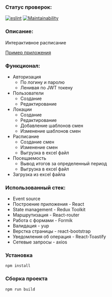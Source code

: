 ### Статус проверок:
[![eslint](https://github.com/Timurkazan99/schedule/actions/workflows/eslint.yml/badge.svg)](https://github.com/Timurkazan99/schedule/actions/workflows/eslint.yml)
[![Maintainability](https://api.codeclimate.com/v1/badges/48ef3b812faf43b233f4/maintainability)](https://codeclimate.com/github/Timurkazan99/schedule/maintainability)
### Описание:
Интерактивное расписание

[Пример приложения](http://ovz1.j66826829.wmekm.vps.myjino.ru/chat/)

### Функционал:

- Авторизация
    - По логину и паролю
    - Ленивая по JWT токену
- Пользователи
    - Создание
    - Редактирование
- Локации
    - Создание
    - Редактирование
    - Добавление шаблонов смен
    - Изменение шаблонов смен
- Расписание
    - Создание смен
    - Изменение смен
    - Выгрузка в excel файл
- Посещаемость
    - Вывод итогов за определенный период
    - Выгрузка в excel файл
- Загрузка из excel файла

### Использованный стек:
- Event source
- Построение приложения - React
- State management - Redux Toolkit
- Маршрутизация - React-router
- Работа с формами - Formik
- Валидация - yup
- Верстка страницы - react-bootstrap
- Уведомления об операция - React-Toastify
- Сетевые запросы - axios

### Установка
`npm install`

### Сборка проекта
`npm run build`